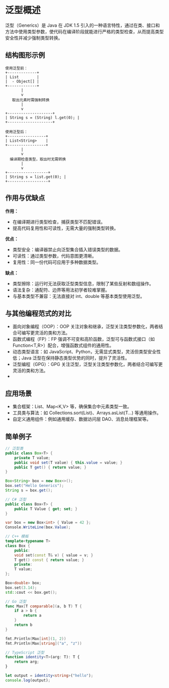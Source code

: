 # 泛型概述

泛型（Generics）是 Java 在 JDK 1.5 引入的一种语言特性，通过在类、接口和方法中使用类型参数，使代码在编译阶段就能进行严格的类型检查，从而提高类型安全性并减少强制类型转换。

## 结构图形示例
```text
使用泛型前：
+-------------+
| List        |
|  - Object[] |
+-------------+
       |
       v
   取出元素时需强制转换
       |
       v
+--------------------+
| String s = (String) l.get(0); |
+--------------------+

使用泛型后：
+-----------------+
| List<String>    |
+-----------------+
       |
       v
  编译期检查类型，取出时无需转换
       |
       v
+------------------+
| String s = list.get(0); |
+------------------+
```

## 作用与优缺点

  **作用：**
  - 在编译期进行类型检查，捕获类型不匹配错误。 
  - 提高代码复用性和可读性，无需大量的强制类型转换。

 **优点：**
  - 类型安全：编译器禁止向泛型集合插入错误类型的数据。 
  - 可读性：通过类型参数，代码意图更清晰。 
  - 复用性：同一份代码可应用于多种数据类型。

 **缺点：**
  - 类型擦除：运行时无法获取泛型类型信息，限制了某些反射和数组操作。 
  - 语法复杂：通配符、边界等用法初学者较难掌握。 
  - 与基本类型不兼容：无法直接对 int、double 等基本类型使用泛型。

## 与其他编程范式的对比
  - 面向对象编程（OOP）：OOP 关注对象和继承，泛型关注类型参数化，两者结合可编写更灵活的类和方法。 
  - 函数式编程（FP）：FP 强调不可变和高阶函数，泛型可与函数式接口（如 Function<T,R>）配合，增强函数式组件的通用性。 
  - 动态类型语言：如 JavaScript、Python，无需显式类型，灵活但类型安全性低；Java 泛型在保持静态类型优势的同时，提升了灵活性。
  - 泛型编程（GPG）：GPG 关注泛型，泛型关注类型参数化，两者结合可编写更灵活的类和方法。
  - 
## 应用场景
  - 集合框架：List<T>、Map<K,V> 等，确保集合中元素类型一致。 
  - 工具类与算法：如 Collections.sort(List<T>)、Arrays.asList(T...) 等通用操作。 
  - 自定义通用组件：例如通用缓存、数据访问层 DAO、消息处理框架等。

## 简单例子
```java
// 泛型类
public class Box<T> {
    private T value;
    public void set(T value) { this.value = value; }
    public T get() { return value; }
}

Box<String> box = new Box<>();
box.set("Hello Generics");
String s = box.get();
```

```csharp
// C# 泛型
public class Box<T> {
    public T Value { get; set; }
}

var box = new Box<int> { Value = 42 };
Console.WriteLine(box.Value);
```

```cpp
// C++ 模板
template<typename T>
class Box {
    public:
    void set(const T& v) { value = v; }
    T get() const { return value; }
    private:
    T value;
};

Box<double> box;
box.set(3.14);
std::cout << box.get();
```

```go
// Go 泛型
func Max[T comparable](a, b T) T {
    if a > b {
        return a
    }
    return b
}

fmt.Println(Max[int](1, 2))
fmt.Println(Max[string]("a", "z"))
```

```ts
// TypeScript 泛型
function identity<T>(arg: T): T {
    return arg;
}

let output = identity<string>("hello");
console.log(output);
```